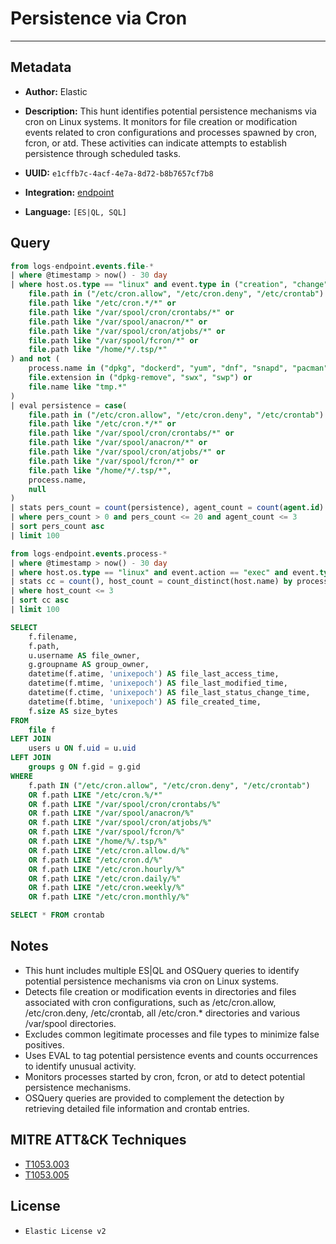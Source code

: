 # Persistence via Cron

---

## Metadata

- **Author:** Elastic
- **Description:** This hunt identifies potential persistence mechanisms via cron on Linux systems. It monitors for file creation or modification events related to cron configurations and processes spawned by cron, fcron, or atd. These activities can indicate attempts to establish persistence through scheduled tasks.

- **UUID:** `e1cffb7c-4acf-4e7a-8d72-b8b7657cf7b8`
- **Integration:** [endpoint](https://docs.elastic.co/integrations/endpoint)
- **Language:** `[ES|QL, SQL]`

## Query

```sql
from logs-endpoint.events.file-*
| where @timestamp > now() - 30 day
| where host.os.type == "linux" and event.type in ("creation", "change") and (
    file.path in ("/etc/cron.allow", "/etc/cron.deny", "/etc/crontab") or
    file.path like "/etc/cron.*/*" or
    file.path like "/var/spool/cron/crontabs/*" or
    file.path like "/var/spool/anacron/*" or
    file.path like "/var/spool/cron/atjobs/*" or
    file.path like "/var/spool/fcron/*" or
    file.path like "/home/*/.tsp/*"
) and not (
    process.name in ("dpkg", "dockerd", "yum", "dnf", "snapd", "pacman", "pamac-daemon", "anacron") or
    file.extension in ("dpkg-remove", "swx", "swp") or
    file.name like "tmp.*"
)
| eval persistence = case(
    file.path in ("/etc/cron.allow", "/etc/cron.deny", "/etc/crontab") or
    file.path like "/etc/cron.*/*" or
    file.path like "/var/spool/cron/crontabs/*" or
    file.path like "/var/spool/anacron/*" or
    file.path like "/var/spool/cron/atjobs/*" or
    file.path like "/var/spool/fcron/*" or
    file.path like "/home/*/.tsp/*",
    process.name,
    null
)
| stats pers_count = count(persistence), agent_count = count(agent.id) by process.executable, file.path, host.name, user.name
| where pers_count > 0 and pers_count <= 20 and agent_count <= 3
| sort pers_count asc
| limit 100
```

```sql
from logs-endpoint.events.process-*
| where @timestamp > now() - 30 day
| where host.os.type == "linux" and event.action == "exec" and event.type == "start" and process.parent.name in ("cron", "fcron", "atd")
| stats cc = count(), host_count = count_distinct(host.name) by process.command_line, process.executable, process.parent.executable
| where host_count <= 3
| sort cc asc
| limit 100
```

```sql
SELECT
    f.filename,
    f.path,
    u.username AS file_owner,
    g.groupname AS group_owner,
    datetime(f.atime, 'unixepoch') AS file_last_access_time,
    datetime(f.mtime, 'unixepoch') AS file_last_modified_time,
    datetime(f.ctime, 'unixepoch') AS file_last_status_change_time,
    datetime(f.btime, 'unixepoch') AS file_created_time,
    f.size AS size_bytes
FROM
    file f
LEFT JOIN
    users u ON f.uid = u.uid
LEFT JOIN
    groups g ON f.gid = g.gid
WHERE
    f.path IN ("/etc/cron.allow", "/etc/cron.deny", "/etc/crontab")
    OR f.path LIKE "/etc/cron.%/*"
    OR f.path LIKE "/var/spool/cron/crontabs/%"
    OR f.path LIKE "/var/spool/anacron/%"
    OR f.path LIKE "/var/spool/cron/atjobs/%"
    OR f.path LIKE "/var/spool/fcron/%"
    OR f.path LIKE "/home/%/.tsp/%"
    OR f.path LIKE "/etc/cron.allow.d/%"
    OR f.path LIKE "/etc/cron.d/%"
    OR f.path LIKE "/etc/cron.hourly/%"
    OR f.path LIKE "/etc/cron.daily/%"
    OR f.path LIKE "/etc/cron.weekly/%"
    OR f.path LIKE "/etc/cron.monthly/%"
```

```sql
SELECT * FROM crontab
```

## Notes

- This hunt includes multiple ES|QL and OSQuery queries to identify potential persistence mechanisms via cron on Linux systems.
- Detects file creation or modification events in directories and files associated with cron configurations, such as /etc/cron.allow, /etc/cron.deny, /etc/crontab, all /etc/cron.* directories and various /var/spool directories.
- Excludes common legitimate processes and file types to minimize false positives.
- Uses EVAL to tag potential persistence events and counts occurrences to identify unusual activity.
- Monitors processes started by cron, fcron, or atd to detect potential persistence mechanisms.
- OSQuery queries are provided to complement the detection by retrieving detailed file information and crontab entries.
## MITRE ATT&CK Techniques

- [T1053.003](https://attack.mitre.org/techniques/T1053/003)
- [T1053.005](https://attack.mitre.org/techniques/T1053/005)

## License

- `Elastic License v2`
